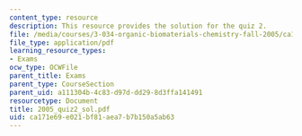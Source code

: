 ```yaml
---
content_type: resource
description: This resource provides the solution for the quiz 2.
file: /media/courses/3-034-organic-biomaterials-chemistry-fall-2005/ca171e69e021bf81aea7b7b150a5ab63_2005_quiz2_sol.pdf
file_type: application/pdf
learning_resource_types:
- Exams
ocw_type: OCWFile
parent_title: Exams
parent_type: CourseSection
parent_uid: a111304b-4c83-d97d-dd29-8d3ffa141491
resourcetype: Document
title: 2005_quiz2_sol.pdf
uid: ca171e69-e021-bf81-aea7-b7b150a5ab63
---
```

